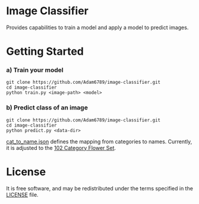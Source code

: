 # Image Classifier

Provides capabilities to train a model and apply a model to predict images.

# Getting Started

### a) Train your model 
```
git clone https://github.com/Adam6789/image-classifier.git
cd image-classifier
python train.py <image-path> <model>
```
### b) Predict class of an image
```
git clone https://github.com/Adam6789/image-classifier.git
cd image-classifier
python predict.py <data-dir>
```   
[cat_to_name.json](cat_to_name.json) defines the mapping from categories to names. Currently, it is adjusted to the [102 Category Flower Set](https://www.robots.ox.ac.uk/~vgg/data/flowers/102/index.html).


# License

It is free software, and may be redistributed under the terms specified in the [LICENSE](LICENSE) file.
